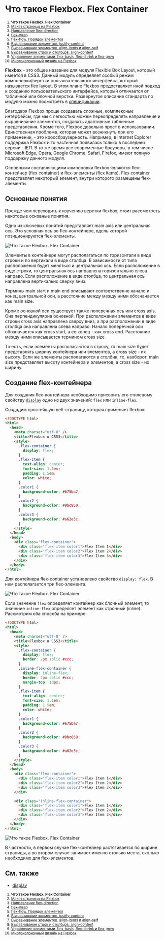 # Что такое Flexbox. Flex Container

<small markdown="1">

1. **Что такое Flexbox. Flex Container**
2. [Макет страницы на Flexbox](flex-2.md)
3. [Направление flex-direction](flex-3.md)
4. [flex-wrap](flex-4.md)
5. [flex-flow. Порядок элементов](flex-5.md)
6. [Выравнивание элементов. justify-content](flex-6.md)
7. [Выравнивание элементов. align-items и align-self](flex-7.md)
8. [Выравнивание строк и столбцов. align-content](flex-8.md)
9. [Управление элементами. flex-basis, flex-shrink и flex-grow](flex-9.md)
10. [Многоколоночный дизайн на Flexbox](flex-10.md)

</small>

**Flexbox** - это общее название для модуля Flexible Box Layout, который имеется в CSS3. Данный модуль определяет особый режим компоновки/верстки пользовательского интерфейса, который называется flex layout. В этом плане Flexbox предоставляет иной подход к созданию пользовательского интерфейса, который отличается от табличной или блочной верстки. Развернутое описание стандарта по модулю можно посмотреть в [спецификации](https://www.w3.org/TR/css-flexbox-1/).

Благодаря Flexbox проще создавать сложные, комплексные интерфейсы, где мы с легкостью можем переопределять направление и выравнивание элементов, создавать адаптивные табличные представления. Кроме того, Flexbox довольно прост в использовании. Единственная проблема, которая может возникнуть при его применении, - это кроссбраузерность. Например, в Internet Explorer поддержка Flexbox и то частичная появилась только в последней версии - IE11. В то же время все современные браузеры, в том числе Microsoft Edge, Opera, Google Chrome, Safari, Firefox, имеют полную поддержку данного модуля.

Основными составляющими компоновки flexbox являются flex-контейнер (flex container) и flex-элементы (flex items). Flex container представляет некоторый элемент, внутри которого размещены flex-элементы.

## Основные понятия

Прежде чем переходить к изучению верстки flexbox, стоит рассмотреть некоторые основные понятия.

Одно из ключевых понятий представляет main axis или центральная ось. Это условная ось во flex-контейнере, вдоль которой позиционируются flex-элементы.

![Что такое Flexbox. Flex Container](flex-1-1.png)

Элементы в контейнере могут располагаться по горизонтали в виде строки и по вертикали в виде столбца. В зависимости от типа расположения будет меняться и центральная ось. Если расположение в виде строки, то центральная ось направлена горизонтально слева направо. Если расположение в виде столбца, то центральная ось направлена вертикально сверху вниз.

Термины main start и main end описывают соответственно начало и конец центральной оси, а расстояние между между ними обозначается как main size.

Кроме основной оси существует также поперечная ось или cross axis. Она перпендикулярна основной. При расположении элементов в виде строки cross axis направлена сверху вниз, а при расположении в виде столбца она направлена слева направо. Начало поперечной оси обозначается как cross start, а ее конец - как cross end. Расстояние между ними описывается термином cross size.

То есть, если элементы располагаются в строку, то main size будет представлять ширину контейнера или элементов, а cross size - их высоту. Если же элементы располагаются в столбик, то, наоборот, main size представляет высоту контейнера и элементов, а cross size - их ширину.

## Создание flex-контейнера

Для создания flex-контейнера необходимо присвоить его стилевому свойству [`display`](../display.md) одно из двух значений: `flex` или `inline-flex`.

Создадим простейшую веб-страницу, которая применяет flexbox:

```html
<!DOCTYPE html>
<html>
  <head>
    <meta charset="utf-8" />
    <title>Flexbox в CSS3</title>
    <style>
      .flex-container {
        display: flex;
      }
      .flex-item {
        text-align: center;
        font-size: 1.1em;
        padding: 1.5em;
        color: white;
      }
      .color1 {
        background-color: #675ba7;
      }
      .color2 {
        background-color: #9bc850;
      }
      .color3 {
        background-color: #a62e5c;
      }
    </style>
  </head>
  <body>
    <div class="flex-container">
      <div class="flex-item color1">Flex Item 1</div>
      <div class="flex-item color2">Flex Item 2</div>
      <div class="flex-item color3">Flex Item 3</div>
    </div>
  </body>
</html>
```

Для контейнера flex-container установлено свойство `display: flex`. В нем располагается три flex-элемента.

![Что такое Flexbox. Flex Container](flex-1-2.png)

Если значение `flex` определяет контейнер как блочный элемент, то значение `inline-flex` определяет элемент как строчный (inline). Рассмотрим оба способа на примере:

```html
<!DOCTYPE html>
<html>
  <head>
    <meta charset="utf-8" />
    <title>Flexbox в CSS3</title>
    <style>
      .flex-container {
        display: flex;
        border: 2px solid #ccc;
      }
      .inline-flex-container {
        display: inline-flex;
        border: 2px solid #ccc;
        margin-top: 10px;
      }
      .flex-item {
        text-align: center;
        font-size: 1.1em;
        padding: 1.5em;
        color: white;
      }
      .color1 {
        background-color: #675ba7;
      }
      .color2 {
        background-color: #9bc850;
      }
      .color3 {
        background-color: #a62e5c;
      }
    </style>
  </head>
  <body>
    <div class="flex-container">
      <div class="flex-item color1">Flex Item 1</div>
      <div class="flex-item color2">Flex Item 2</div>
      <div class="flex-item color3">Flex Item 3</div>
    </div>

    <div class="inline-flex-container">
      <div class="flex-item color1">Flex Item 1</div>
      <div class="flex-item color2">Flex Item 2</div>
      <div class="flex-item color3">Flex Item 3</div>
    </div>
  </body>
</html>
```

![Что такое Flexbox. Flex Container](flex-1-3.png)

В частности, в первом случае flex-контейнер растягивается по ширине страницы, а во втором случае занимает именно столько места, сколько необходимо для flex-элементов.

## См. также

- [display](../display.md)

<small markdown="1">

1. **Что такое Flexbox. Flex Container**
2. [Макет страницы на Flexbox](flex-2.md)
3. [Направление flex-direction](flex-3.md)
4. [flex-wrap](flex-4.md)
5. [flex-flow. Порядок элементов](flex-5.md)
6. [Выравнивание элементов. justify-content](flex-6.md)
7. [Выравнивание элементов. align-items и align-self](flex-7.md)
8. [Выравнивание строк и столбцов. align-content](flex-8.md)
9. [Управление элементами. flex-basis, flex-shrink и flex-grow](flex-9.md)
10. [Многоколоночный дизайн на Flexbox](flex-10.md)

</small>
